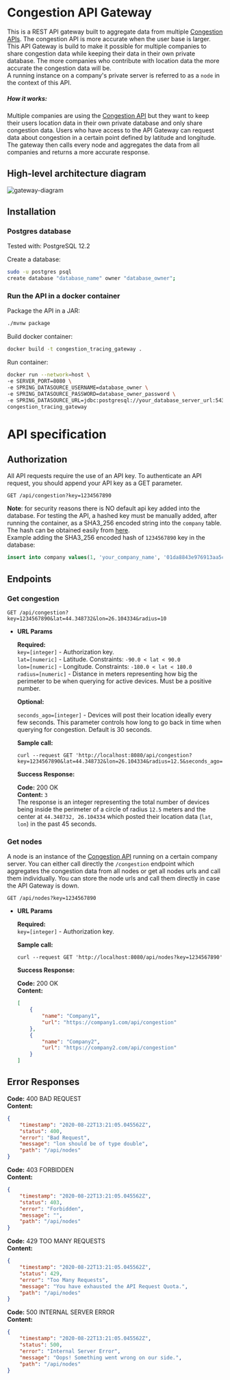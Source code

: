 # Congestion API Gateway
This is a REST API gateway built to aggregate data from multiple [Congestion APIs](https://github.com/HiReach-Project/congestion-tracing-standalone).
The congestion API is more accurate when the user base is larger.
This API Gateway is build to make it possible for multiple companies to share congestion data while keeping their data in their own private database.
The more companies who contribute with location data the more accurate the congestion data will be.  
A running instance on a company's private server is referred to as a `node` in the context of this API.
##### How it works:
Multiple companies are using the [Congestion API](https://github.com/HiReach-Project/congestion-tracing-standalone)
but they want to keep their users location data in their own private database and only share congestion data.
Users who have access to the API Gateway can request data about congestion in a certain point defined by latitude and longitude.
The gateway then calls every node and aggregates the data from all companies and returns a more accurate response.  
## High-level architecture diagram
![gateway-diagram](https://user-images.githubusercontent.com/34125719/91662544-d6ca0780-eaeb-11ea-9172-f19055a2410d.png)
## Installation
### Postgres database
Tested with: PostgreSQL 12.2

Create a database:
```bash
sudo -u postgres psql
create database "database_name" owner "database_owner";
```
### Run the API in a docker container
Package the API in a JAR:
```bash
./mvnw package
```
Build docker container:
```bash
docker build -t congestion_tracing_gateway .
```
Run container:
```bash
docker run --network=host \
-e SERVER_PORT=8080 \
-e SPRING_DATASOURCE_USERNAME=database_owner \
-e SPRING_DATASOURCE_PASSWORD=database_owner_password \
-e SPRING_DATASOURCE_URL=jdbc:postgresql://your_database_server_url:5432/database_name \
congestion_tracing_gateway
```
# API specification
## Authorization
All API requests require the use of an API key.
To authenticate an API request, you should append your API key as a GET parameter.
```http
GET /api/congestion?key=1234567890
```
**Note**: for security reasons there is NO default api key added into the database. For testing the API, a hashed key must be manually added,
 after running the container, as a SHA3_256 encoded string into the `company` table.  
 The hash can be obtained easily from [here](https://md5calc.com/hash/sha3-256/1234567890).  
 Example adding the SHA3_256 encoded hash of `1234567890` key in the database:
```sql
insert into company values(1, 'your_company_name', '01da8843e976913aa5c15a62d45f1c9267391dcbd0a76ad411919043f374a163');
```
## Endpoints
### Get congestion
```http
GET /api/congestion?key=1234567890&lat=44.348732&lon=26.104334&radius=10
```
*  **URL Params**

   **Required:**   
   `key=[integer]` - Authorization key.  
   `lat=[numeric]` - Latitude. Constraints: `-90.0 < lat < 90.0`  
   `lon=[numeric]` - Longitude. Constraints: `-180.0 < lat < 180.0`  
   `radius=[numeric]` - Distance in meters representing how big the perimeter to be when querying for active devices. Must be a positive number. 
   
    **Optional:**  
    
   `seconds_ago=[integer]` - Devices will post their location ideally every few seconds. This parameter controls how long to go back in time when querying for congestion. Default is 30 seconds.

    **Sample call:**
    ```shell script
    curl --request GET 'http://localhost:8080/api/congestion?key=1234567890&lat=44.348732&lon=26.104334&radius=12.5&seconds_ago=45'
    ```
   **Success Response:**
        
    **Code:** 200 OK  
    **Content:** `3`  
    The response is an integer representing the total number of devices being inside the perimeter of a circle
    of radius `12.5` meters and the center at `44.348732, 26.104334` which posted their location data (`lat`, `lon`) in the past 45 seconds.

   
### Get nodes
A node is an instance of the [Congestion API](https://github.com/HiReach-Project/congestion-tracing-standalone)
running on a certain company server. You can either call directly the `/congestion` endpoint which aggregates the congestion data from all nodes
or get all nodes urls and call them individually. You can store the node urls and call them directly in case the API Gateway is down.
```http
GET /api/nodes?key=1234567890
```
*  **URL Params**

   **Required:**   
   `key=[integer]` - Authorization key.  
   
    **Sample call:**
    ```shell script
    curl --request GET 'http://localhost:8080/api/nodes?key=1234567890'
    ```
   **Success Response:**
        
    **Code:** 200 OK  
    **Content:**   
    ```json
    [
        {
            "name": "Company1",
            "url": "https://company1.com/api/congestion"
        },
        {
            "name": "Company2",
            "url": "https://company2.com/api/congestion"
        }
    ]
    ```
## Error Responses 
**Code:** 400 BAD REQUEST  
**Content:**   
```json
{
    "timestamp": "2020-08-22T13:21:05.045562Z",
    "status": 400,
    "error": "Bad Request",
    "message": "lon should be of type double",
    "path": "/api/nodes"
}
``` 
**Code:** 403 FORBIDDEN  
**Content:**   
```json
{
    "timestamp": "2020-08-22T13:21:05.045562Z",
    "status": 403,
    "error": "Forbidden",
    "message": "",
    "path": "/api/nodes"
}
```
**Code:** 429 TOO MANY REQUESTS  
**Content:**   
```json
{
    "timestamp": "2020-08-22T13:21:05.045562Z",
    "status": 429,
    "error": "Too Many Requests",
    "message": "You have exhausted the API Request Quota.",
    "path": "/api/nodes"
}
```
**Code:** 500 INTERNAL SERVER ERROR  
**Content:**   
```json
{
    "timestamp": "2020-08-22T13:21:05.045562Z",
    "status": 500,
    "error": "Internal Server Error",
    "message": "Oops! Something went wrong on our side.",
    "path": "/api/nodes"
}
```
